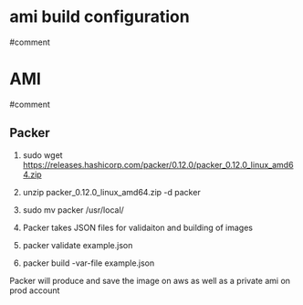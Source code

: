 # ami build configuration
#comment
# AMI
#comment
## Packer

1. sudo wget https://releases.hashicorp.com/packer/0.12.0/packer_0.12.0_linux_amd64.zip
2. unzip packer_0.12.0_linux_amd64.zip -d packer

3. sudo mv packer /usr/local/
	


4. Packer takes JSON files for validaiton and building of images


5. packer validate example.json


6. packer build -var-file example.json


Packer will produce and save the image on aws as well as a private ami on prod account
